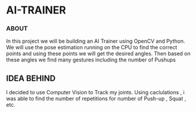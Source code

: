 # AI-TRAINER

### ABOUT 
In this project we will be building an AI Trainer using OpenCV and Python. We will use the pose estimation running on the CPU to find the correct points and using these points we will get the desired angles. Then based on these angles we find many gestures including the number of Pushups 


## IDEA BEHIND

I decided to use Computer Vision to Track my joints. Using caclulations , i was able to find the number of repetitions for number of Push-up , Squat , etc. 


